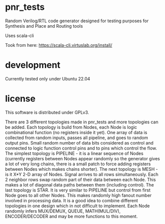 # pnr_tests
Random Verilog/RTL code generator designed for testing purposes for Synthesis and Place and Routing tools

Uses scala-cli

Took from here: https://scala-cli.virtuslab.org/install/

# development
Currently tested only under Ubuntu 22.04

# license
This software is distributed under GPLv3.


There are 3 different topologies made in pnr_tests and more topologies can be added.
Each topology is build from Nodes, each Node is logic combinational function (no registers inside it yet).
One array of data is collected from random inputs, passes all pipeline, and goes to random output pins.
Small random number of data bits considered as control and connected to logic function control pins and to pins which control the flow.
The simplest topology is PIPELINE - it is a linear sequence of Nodes (currently registers between Nodes appear randomly so the generator gives a lot of very long chains, there is a small patch to force adding registers between Nodes which makes chains shorter).
The next topology is MESH - is it X*Y 2-D array of Nodes. Signal arrives to all rows simultaneously. Each 2 neighbor rows swap random part of their data between each Node. This makes a lot of diagonal data paths between them (including control).
The last topology is STAR. It is very similar to PIPELINE but control from first Node goes to all other Nodes. This makes randomly high fanout number involved in processing data. It is a good idea to combine different topologies in one design which in not difficult to implement.
Each Node randomly infers MUX/DEMUX, QUEUE, MATH(MUL/DIV), ENCODER/DECODER and may be more functions to this moment.
